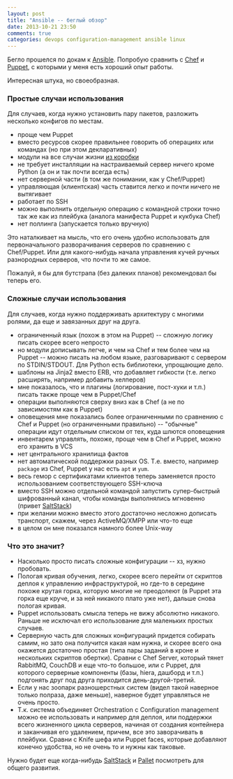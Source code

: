 ```yaml
---
layout: post
title: "Ansible -- беглый обзор"
date: 2013-10-21 23:50
comments: true
categories: devops configuration-management ansible linux
---
```

Бегло прошелся по докам к [Ansible](http://www.ansibleworks.com/docs/).
Попробую сравнить с [Chef](http://www.opscode.com/chef/) и [Puppet](http://puppetlabs.com/puppet/puppet-open-source), с которыми у меня есть хороший опыт работы.

Интересная штука, но своеобразная.

<!-- more -->

### Простые случаи использования

Для случаев, когда нужно установить пару пакетов, разложить несколько конфигов по местам.

* проще чем Puppet
* вместо ресурсов скорее правильнее говорить об операциях или командах (но при этом декларативных)
* модули на все случаи жизни [из коробки](http://www.ansibleworks.com/docs/modules.html)
* не требует инсталляции на настраиваемый сервер ничего кроме Python (а он и так почти всегда есть)
* нет серверной части (в том же понимании, как у Chef/Puppet)
* управляющая (клиентская) часть ставится легко и почти ничего не вытягивает
* работает по SSH
* можно выполнить отдельную операцию с командной строки точно так же как из плейбука
  (аналога манифеста Puppet и кукбука Chef)
* нет поллинга (запускается только вручную)

Это наталкивает на мысль, что его очень удобно использовать для первоначального разворачивания серверов
по сравнению с Chef/Puppet. Или для какого-нибудь начала управления кучей ручных разнородных серверов,
что почти то же самое.

Пожалуй, я бы для бутстрапа (без далеких планов) рекомендовал бы теперь его.

### Сложные случаи использования

Для случаев, когда нужно поддерживать архитектуру с многими ролями, да еще и завязанных друг на друга.

* ограниченный язык (похож в этом на Puppet) -- сложную логику писать скорее всего непросто
* но модули дописывать легче, и чем на Chef и тем более чем на Puppet -- можно писать на любом языке, 
разговаривают с сервером по STDIN/STDOUT. Для Python есть библиотеки, упрощающие дело.
* шаблоны на Jinja2 вместо ERB, что добавляет гибкости (т.е. легко расширять, например добавить хелперов)
* мне показалось, что и плагины (логирование, пост-хуки и т.п.) писать также проще чем в Puppet/Chef
* операции выполняются сверху вниз как в Chef (а не по зависимостям как в Puppet)
* оповещения мне показались более ограниченными по сравнению с Chef и Puppet (но ограниченными правильно) --
"обычные" операции идут отдельным списком от тех, куда шлются оповещения
* инвентарем управлять, похоже, проще чем в Chef и Puppet, можно его хранить в VCS
* нет центрального хранилища фактов
* нет автоматической поддержки разных OS. Т.е. вместо, например `package` из Chef, Puppet у нас есть `apt` и `yum`.
* весь гемор с сертификатами клиентов теперь заменяется просто использованием соответствующего SSH-ключа
* вместо SSH можно отдельной командой запустить супер-быстрый шифрованный канал, чтобы команды выполнялись
мгновенно (привет [SaltStack](https://github.com/saltstack/salt))
* при желании можно вместо этого достаточно несложно дописать транспорт, скажем, через ActiveMQ/XMPP или что-то еще
* в целом он мне показался намного более Unix-way

### Что это значит? 

* Насколько просто писать сложные конфигурации -- хз, нужно пробовать.
* Пологая кривая обучения, легко, скорее всего перейти от скриптов деплоя к управлению инфраструктурой,
но где-то в середине похоже крутая горка, которую многие не преодолеют (в Puppet эта
горка еще круче, и за ней никакого плато уже нет), дальше снова пологая кривая.
* Puppet использовать смысла теперь не вижу абсолютно никакого. Раньше не исключал его использование для маленьких простых случаев.
* Серверную часть для сложных конфигураций придется собирать самим, но зато она получится какая нам нужна,
и скорее всего она окажется достаточно простая (типа пары заданий в кроне и нескольких скриптов обертки).
Сравни с Chef Server, который тянет RabbitMQ, CouchDB и еще что-то большое, или с Puppet, для которого
серверные компоненты (базы, hiera, дашборд и т.п.) подгонять друг под друга приходится день-другой-третий.
* Если у нас зоопарк разношерстных систем (видел такой наверное только полраза, даже меньше), наверное будет управляться
не очень просто.
* Т.к. система объединяет Orchestration с Configuration management можно ее использовать и например для деплоя,
или поддержки всего жизненного цикла серверов, начиная от создания контейнера и заканчивая его удалением, причем, все это
заворачивать в плейбуки. Сравни с Knife шефа или Puppet faces, которые добавляют конечно удобства, но не очень то
и нужны как таковые.

Нужно будет еще когда-нибудь [SaltStack](https://github.com/saltstack/salt) и [Pallet](http://palletops.com/) посмотреть
для общего развития.
